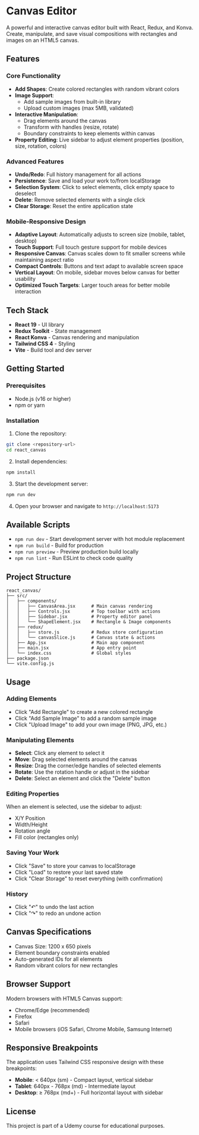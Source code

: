 # Canvas Editor

A powerful and interactive canvas editor built with React, Redux, and Konva. Create, manipulate, and save visual compositions with rectangles and images on an HTML5 canvas.

## Features

### Core Functionality
- **Add Shapes**: Create colored rectangles with random vibrant colors
- **Image Support**:
  - Add sample images from built-in library
  - Upload custom images (max 5MB, validated)
- **Interactive Manipulation**:
  - Drag elements around the canvas
  - Transform with handles (resize, rotate)
  - Boundary constraints to keep elements within canvas
- **Property Editing**: Live sidebar to adjust element properties (position, size, rotation, colors)

### Advanced Features
- **Undo/Redo**: Full history management for all actions
- **Persistence**: Save and load your work to/from localStorage
- **Selection System**: Click to select elements, click empty space to deselect
- **Delete**: Remove selected elements with a single click
- **Clear Storage**: Reset the entire application state

### Mobile-Responsive Design
- **Adaptive Layout**: Automatically adjusts to screen size (mobile, tablet, desktop)
- **Touch Support**: Full touch gesture support for mobile devices
- **Responsive Canvas**: Canvas scales down to fit smaller screens while maintaining aspect ratio
- **Compact Controls**: Buttons and text adapt to available screen space
- **Vertical Layout**: On mobile, sidebar moves below canvas for better usability
- **Optimized Touch Targets**: Larger touch areas for better mobile interaction

## Tech Stack

- **React 19** - UI library
- **Redux Toolkit** - State management
- **React Konva** - Canvas rendering and manipulation
- **Tailwind CSS 4** - Styling
- **Vite** - Build tool and dev server

## Getting Started

### Prerequisites
- Node.js (v16 or higher)
- npm or yarn

### Installation

1. Clone the repository:
```bash
git clone <repository-url>
cd react_canvas
```

2. Install dependencies:
```bash
npm install
```

3. Start the development server:
```bash
npm run dev
```

4. Open your browser and navigate to `http://localhost:5173`

## Available Scripts

- `npm run dev` - Start development server with hot module replacement
- `npm run build` - Build for production
- `npm run preview` - Preview production build locally
- `npm run lint` - Run ESLint to check code quality

## Project Structure

```
react_canvas/
├── src/
│   ├── components/
│   │   ├── CanvasArea.jsx      # Main canvas rendering
│   │   ├── Controls.jsx        # Top toolbar with actions
│   │   ├── Sidebar.jsx         # Property editor panel
│   │   └── ShapeElement.jsx    # Rectangle & Image components
│   ├── redux/
│   │   ├── store.js            # Redux store configuration
│   │   └── canvasSlice.js      # Canvas state & actions
│   ├── App.jsx                 # Main app component
│   ├── main.jsx                # App entry point
│   └── index.css               # Global styles
├── package.json
└── vite.config.js
```

## Usage

### Adding Elements
- Click "Add Rectangle" to create a new colored rectangle
- Click "Add Sample Image" to add a random sample image
- Click "Upload Image" to add your own image (PNG, JPG, etc.)

### Manipulating Elements
- **Select**: Click any element to select it
- **Move**: Drag selected elements around the canvas
- **Resize**: Drag the corner/edge handles of selected elements
- **Rotate**: Use the rotation handle or adjust in the sidebar
- **Delete**: Select an element and click the "Delete" button

### Editing Properties
When an element is selected, use the sidebar to adjust:
- X/Y Position
- Width/Height
- Rotation angle
- Fill color (rectangles only)

### Saving Your Work
- Click "Save" to store your canvas to localStorage
- Click "Load" to restore your last saved state
- Click "Clear Storage" to reset everything (with confirmation)

### History
- Click "↶" to undo the last action
- Click "↷" to redo an undone action

## Canvas Specifications

- Canvas Size: 1200 x 650 pixels
- Element boundary constraints enabled
- Auto-generated IDs for all elements
- Random vibrant colors for new rectangles

## Browser Support

Modern browsers with HTML5 Canvas support:
- Chrome/Edge (recommended)
- Firefox
- Safari
- Mobile browsers (iOS Safari, Chrome Mobile, Samsung Internet)

## Responsive Breakpoints

The application uses Tailwind CSS responsive design with these breakpoints:
- **Mobile**: < 640px (sm) - Compact layout, vertical sidebar
- **Tablet**: 640px - 768px (md) - Intermediate layout
- **Desktop**: ≥ 768px (md+) - Full horizontal layout with sidebar

## License

This project is part of a Udemy course for educational purposes.
